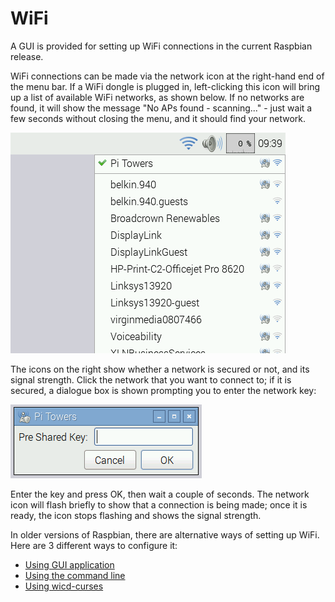 # WiFi

A GUI is provided for setting up WiFi connections in the current Raspbian release.

WiFi connections can be made via the network icon at the right-hand end of the menu bar. If a WiFi dongle is plugged in, left-clicking this icon will bring up a list of available WiFi networks, as shown below. If no networks are found, it will show the message "No APs found - scanning..." - just wait a few seconds without closing the menu, and it should find your network.

![wifi2](images/wifi2.png)

The icons on the right show whether a network is secured or not, and its signal strength. Click the network that you want to connect to; if it is secured, a dialogue box is shown prompting you to enter the network key:

![key](images/key.png)


Enter the key and press OK, then wait a couple of seconds. The network icon will flash briefly to show that a connection is being made; once it is ready, the icon stops flashing and shows the signal strength.

In older versions of Raspbian, there are alternative ways of setting up WiFi. Here are 3 different ways to configure it:
  
- [Using GUI application](http://learn.adafruit.com/adafruits-raspberry-pi-lesson-3-network-setup/setting-up-wifi-with-raspbian)
- [Using the command line](wireless-cli.md)
- [Using wicd-curses](http://www.raspyfi.com/wi-fi-on-raspberry-pi-a-simple-guide/)
